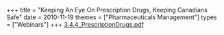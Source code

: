 +++
title = "Keeping An Eye On Prescription Drugs, Keeping Canadians Safe"
date = 2010-11-19
themes = ["Pharmaceuticals Management"]
types = ["Webinars"]
+++
[3.4.4\_PrescriptionDrugs.pdf](/files/3.4.4_PrescriptionDrugs.pdf)
